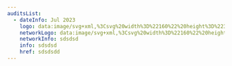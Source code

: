```yaml
---
auditsList:
  - dateInfo: Jul 2023
    logo: data:image/svg+xml,%3Csvg%20width%3D%22160%22%20height%3D%2234%22%20viewBox%3D%220%200%20160%2034%22%20fill%3D%22none%22%20xmlns%3D%22http%3A%2F%2Fwww.w3.org%2F2000%2Fsvg%22%3E%0A%3Cg%20clip-path%3D%22url(%23clip0_84_1479)%22%3E%0A%3Cpath%20d%3D%22M53.4964%207.95585V19.0033H67.0705V16.0426H56.4454V12.9935H67.0705V3.97876H57.3561L53.4964%207.95585ZM64.0781%206.98367V9.94439H56.402V9.19316L58.5704%206.98367H64.0781ZM91.5733%206.98367H99.9867V4.02295H90.359L86.4125%207.95585V12.9935H97.0376V16.0426H86.4125V19.0033H99.9867V9.98858H89.4049V9.14897L91.5733%206.98367ZM69.9761%207.95585V19.0033H72.9685V9.19316L75.0502%206.98367H80.5579V19.0033H83.5502V3.97876H73.8359L69.9761%207.95585ZM20.4934%2019.9313V30.9788H34.0676V28.018H23.4858V25.0573H34.0676V16.0868H24.3965L20.4934%2019.9313ZM31.1186%2019.0033V21.964H23.4425V21.1244L25.6108%2018.9149H31.1186V19.0033ZM6.91932%2016.9706V6.98367H4.01367V31.0229H6.91932V21.2128L9.08771%2019.0033H14.5954V31.0229H17.5878V15.9984H7.87341L6.91932%2016.9706ZM50.504%2025.0131V20.9919L46.1672%2017.545L50.504%2014.0982V9.98858H47.5983V12.5516L43.7386%2015.6007L39.9222%2012.5516V9.98858H37.0166V14.054L41.3534%2017.5009L37.0166%2020.9477V24.9689H39.9222V22.4059L43.7386%2019.3568L47.5983%2022.4059V24.9689H50.504V25.0131ZM39.9222%203.97876H35.4987L31.0752%208.48612V12.9935H33.9808V9.76763L36.6696%207.02786H39.8355V3.97876H39.9222ZM53.4964%2025.2783L50.7642%2028.0622H47.5983V31.0229H52.0218L56.4454%2026.5156V22.0082H53.5397V25.2783H53.4964Z%22%20fill%3D%22black%22%2F%3E%0A%3C%2Fg%3E%0A%3Cdefs%3E%0A%3CclipPath%20id%3D%22clip0_84_1479%22%3E%0A%3Crect%20width%3D%2296%22%20height%3D%2227%22%20fill%3D%22white%22%20transform%3D%22translate(4%204)%22%2F%3E%0A%3C%2FclipPath%3E%0A%3C%2Fdefs%3E%0A%3C%2Fsvg%3E%0A
    networkLogo: data:image/svg+xml,%3Csvg%20width%3D%22160%22%20height%3D%2234%22%20viewBox%3D%220%200%20160%2034%22%20fill%3D%22none%22%20xmlns%3D%22http%3A%2F%2Fwww.w3.org%2F2000%2Fsvg%22%3E%0A%3Cg%20clip-path%3D%22url(%23clip0_84_1480)%22%3E%0A%3Cpath%20d%3D%22M38.3402%2028.0464C37.0202%2028.0464%2036.0155%2027.7408%2035.3262%2027.1296C34.6515%2026.5184%2034.2628%2025.706%2034.1602%2024.6923H36.5802C36.6388%2025.0352%2036.8002%2025.3258%2037.0642%2025.5643C37.3282%2025.8029%2037.6802%2025.9221%2038.1202%2025.9221C38.5602%2025.9221%2038.9048%2025.8103%2039.1542%2025.5867C39.4182%2025.3482%2039.5502%2025.0873%2039.5502%2024.8041C39.5502%2024.5656%2039.4182%2024.3792%2039.1542%2024.2451C38.9048%2024.1109%2038.5895%2023.9917%2038.2082%2023.8873C37.8268%2023.7681%2037.4088%2023.6488%2036.9542%2023.5295C36.5142%2023.4103%2036.1035%2023.2388%2035.7222%2023.0152C35.3408%2022.7767%2035.0182%2022.4786%2034.7542%2022.1208C34.5048%2021.7481%2034.3802%2021.2637%2034.3802%2020.6674C34.3802%2020.25%2034.4608%2019.855%2034.6222%2019.4822C34.7982%2019.0947%2035.0475%2018.7593%2035.3702%2018.476C35.6928%2018.1928%2036.0742%2017.9692%2036.5142%2017.8052C36.9542%2017.6263%2037.4528%2017.5369%2038.0102%2017.5369C39.2275%2017.5369%2040.1588%2017.835%2040.8042%2018.4313C41.4642%2019.0276%2041.8528%2019.7729%2041.9702%2020.6674H39.5502C39.4915%2020.4438%2039.3302%2020.2201%2039.0662%2019.9965C38.8168%2019.7729%2038.5015%2019.6611%2038.1202%2019.6611C37.7388%2019.6611%2037.4382%2019.758%2037.2182%2019.9518C37.0128%2020.1456%2036.9102%2020.3841%2036.9102%2020.6674C36.9102%2020.9059%2037.0348%2021.0922%2037.2842%2021.2264C37.5482%2021.3605%2037.8708%2021.4873%2038.2522%2021.6065C38.6335%2021.7109%2039.0442%2021.8301%2039.4842%2021.9643C39.9388%2022.0835%2040.3568%2022.2624%2040.7382%2022.5009C41.1195%2022.7395%2041.4348%2023.0525%2041.6842%2023.4401C41.9482%2023.8128%2042.0802%2024.3047%2042.0802%2024.9159C42.0802%2025.3333%2041.9922%2025.7358%2041.8162%2026.1234C41.6402%2026.4961%2041.3908%2026.824%2041.0682%2027.1072C40.7455%2027.3905%2040.3495%2027.6215%2039.8802%2027.8004C39.4255%2027.9644%2038.9122%2028.0464%2038.3402%2028.0464Z%22%20fill%3D%22%23273852%22%2F%3E%0A%3Cpath%20d%3D%22M43.9484%2017.6487H46.4784V27.9346H43.9484V17.6487ZM45.2684%2016.4188C44.887%2016.4188%2044.5497%2016.2773%2044.2564%2015.994C43.9777%2015.6959%2043.8384%2015.353%2043.8384%2014.9654C43.8384%2014.5779%2043.9777%2014.2424%2044.2564%2013.9592C44.5497%2013.6611%2044.887%2013.512%2045.2684%2013.512C45.6497%2013.512%2045.9797%2013.6611%2046.2584%2013.9592C46.5517%2014.2424%2046.6984%2014.5779%2046.6984%2014.9654C46.6984%2015.353%2046.5517%2015.6959%2046.2584%2015.994C45.9797%2016.2773%2045.6497%2016.4188%2045.2684%2016.4188Z%22%20fill%3D%22%23273852%22%2F%3E%0A%3Cpath%20d%3D%22M53.29%2031.7359C52.351%2031.7359%2051.5885%2031.5645%2051.002%2031.2216C50.43%2030.8787%2049.9752%2030.4912%2049.6378%2030.0588C49.2565%2029.5669%2048.9705%2029.0079%2048.7798%2028.3818H51.31C51.4125%2028.5756%2051.552%2028.747%2051.728%2028.8961C51.889%2029.0154%2052.0945%2029.1272%2052.344%2029.2315C52.593%2029.3359%2052.9085%2029.388%2053.29%2029.388C54.0085%2029.388%2054.573%2029.1868%2054.984%2028.7843C55.3945%2028.3967%2055.6%2027.8898%2055.6%2027.2638V26.4811C55.3945%2026.6898%2055.16%2026.8762%2054.896%2027.0401C54.661%2027.1892%2054.3825%2027.3234%2054.06%2027.4426C53.737%2027.547%2053.3705%2027.5992%2052.96%2027.5992C52.329%2027.5992%2051.728%2027.4725%2051.156%2027.219C50.5985%2026.9656%2050.107%2026.6153%2049.6818%2026.1681C49.2712%2025.7209%2048.9412%2025.1917%2048.6918%2024.5805C48.4572%2023.9693%2048.3398%2023.2985%2048.3398%2022.568C48.3398%2021.8376%2048.4572%2021.1668%2048.6918%2020.5556C48.9412%2019.9444%2049.2712%2019.4152%2049.6818%2018.9679C50.107%2018.5207%2050.5985%2018.1704%2051.156%2017.917C51.728%2017.6636%2052.329%2017.5369%2052.96%2017.5369C53.4%2017.5369%2053.796%2017.5965%2054.148%2017.7158C54.5%2017.835%2054.8005%2017.9617%2055.05%2018.0959C55.3285%2018.2599%2055.585%2018.4462%2055.82%2018.6549L56.26%2017.6487H58.13V27.2638C58.13%2028.6054%2057.7045%2029.6862%2056.854%2030.506C56.018%2031.326%2054.83%2031.7359%2053.29%2031.7359ZM53.29%2025.1395C53.6125%2025.1395%2053.9205%2025.0724%2054.214%2024.9382C54.507%2024.8041%2054.764%2024.6252%2054.984%2024.4016C55.204%2024.1631%2055.38%2023.8873%2055.512%2023.5742C55.644%2023.2612%2055.71%2022.9258%2055.71%2022.568C55.71%2022.2102%2055.644%2021.8748%2055.512%2021.5618C55.38%2021.2487%2055.204%2020.9804%2054.984%2020.7568C54.764%2020.5183%2054.507%2020.3319%2054.214%2020.1978C53.9205%2020.0636%2053.6125%2019.9965%2053.29%2019.9965C52.9525%2019.9965%2052.637%2020.0636%2052.344%2020.1978C52.0505%2020.3319%2051.794%2020.5183%2051.574%2020.7568C51.354%2020.9804%2051.178%2021.2487%2051.046%2021.5618C50.9285%2021.8748%2050.87%2022.2102%2050.87%2022.568C50.87%2022.9258%2050.9285%2023.2612%2051.046%2023.5742C51.178%2023.8873%2051.354%2024.1631%2051.574%2024.4016C51.794%2024.6252%2052.0505%2024.8041%2052.344%2024.9382C52.637%2025.0724%2052.9525%2025.1395%2053.29%2025.1395Z%22%20fill%3D%22%23273852%22%2F%3E%0A%3Cpath%20d%3D%22M60.5562%2017.6487H62.4262L62.8662%2018.6549C63.0712%2018.4462%2063.2987%2018.2599%2063.5482%2018.0959C63.7532%2017.9617%2064.0027%2017.835%2064.2962%2017.7158C64.5892%2017.5965%2064.9192%2017.5369%2065.2862%2017.5369C65.7992%2017.5369%2066.2392%2017.6114%2066.6062%2017.7605C66.9727%2017.8946%2067.2732%2018.0437%2067.5082%2018.2077C67.7722%2018.4015%2067.9847%2018.6251%2068.1462%2018.8785C68.3807%2018.6251%2068.6522%2018.4015%2068.9602%2018.2077C69.2242%2018.0437%2069.5392%2017.8946%2069.9062%2017.7605C70.2727%2017.6114%2070.6762%2017.5369%2071.1161%2017.5369C72.2162%2017.5369%2073.0961%2017.8946%2073.7561%2018.6102C74.4161%2019.3257%2074.7462%2020.3841%2074.7462%2021.7854V27.9346H72.2162V22.009C72.2162%2021.3829%2072.0472%2020.891%2071.7102%2020.5332C71.3872%2020.1754%2071.0062%2019.9965%2070.5662%2019.9965C70.1262%2019.9965%2069.7372%2020.1754%2069.4002%2020.5332C69.0772%2020.891%2068.9162%2021.3829%2068.9162%2022.009V27.9346H66.3862V22.009C66.3862%2021.3829%2066.2171%2020.891%2065.8801%2020.5332C65.5571%2020.1754%2065.1762%2019.9965%2064.7362%2019.9965C64.2962%2019.9965%2063.9072%2020.1754%2063.5702%2020.5332C63.2472%2020.891%2063.0862%2021.3829%2063.0862%2022.009V27.9346H60.5562V17.6487Z%22%20fill%3D%22%23273852%22%2F%3E%0A%3Cpath%20d%3D%22M80.0262%2028.0464C78.9262%2028.0464%2078.0827%2027.778%2077.4962%2027.2414C76.9092%2026.6898%2076.6162%2025.9892%2076.6162%2025.1395C76.6162%2024.6327%2076.7112%2024.1706%2076.9022%2023.7531C77.1072%2023.3209%2077.4447%2022.9556%2077.9142%2022.6575C78.3832%2022.3444%2078.9992%2022.1059%2079.7622%2021.9419C80.5392%2021.763%2081.5072%2021.6736%2082.6662%2021.6736C82.6662%2021.1072%2082.5122%2020.6674%2082.2042%2020.3543C81.9107%2020.0413%2081.5147%2019.8847%2081.0162%2019.8847C80.6787%2019.8847%2080.4072%2019.9444%2080.2022%2020.0636C80.0112%2020.1829%2079.8572%2020.3096%2079.7402%2020.4438C79.6082%2020.6077%2079.5202%2020.7941%2079.4762%2021.0028H76.9462C77.0047%2020.5258%2077.1367%2020.0786%2077.3422%2019.6611C77.5622%2019.2437%2077.8552%2018.8785%2078.2222%2018.5655C78.5887%2018.2524%2079.0212%2018.0064%2079.5202%2017.8276C80.0332%2017.6338%2080.6052%2017.5369%2081.2362%2017.5369C81.8082%2017.5369%2082.3362%2017.6412%2082.8202%2017.8499C83.3042%2018.0437%2083.7222%2018.3195%2084.0742%2018.6773C84.4262%2019.035%2084.6972%2019.4599%2084.8882%2019.9518C85.0932%2020.4437%2085.1962%2020.9804%2085.1962%2021.5618V27.9346H83.3262L82.8862%2026.9283C82.6512%2027.1371%2082.3947%2027.3234%2082.1162%2027.4874C81.8667%2027.6365%2081.5662%2027.7706%2081.2142%2027.8898C80.8622%2027.9942%2080.4662%2028.0464%2080.0262%2028.0464ZM80.4662%2026.0339C81.1262%2026.0339%2081.6542%2025.8401%2082.0502%2025.4525C82.4607%2025.05%2082.6662%2024.5358%2082.6662%2023.9097V23.4624C81.9182%2023.4624%2081.3167%2023.4997%2080.8622%2023.5742C80.4072%2023.6339%2080.0482%2023.7308%2079.7842%2023.8649C79.5347%2023.9842%2079.3662%2024.1333%2079.2782%2024.3121C79.1902%2024.491%2079.1462%2024.6923%2079.1462%2024.9159C79.1462%2025.1992%2079.2707%2025.46%2079.5202%2025.6985C79.7692%2025.9221%2080.0847%2026.0339%2080.4662%2026.0339Z%22%20fill%3D%22%23273852%22%2F%3E%0A%3Cpath%20d%3D%22M87.7173%2017.8723H88.9273L89.3673%2018.9903C89.5723%2018.7667%2089.8218%2018.5655%2090.1153%2018.3866C90.3643%2018.2227%2090.6723%2018.081%2091.0393%2017.9617C91.4058%2017.8276%2091.8383%2017.7605%2092.3373%2017.7605C92.9678%2017.7605%2093.5618%2017.8872%2094.1193%2018.1406C94.6913%2018.3941%2095.1823%2018.7518%2095.5933%2019.2139C96.0183%2019.6612%2096.3483%2020.1978%2096.5833%2020.8239C96.8323%2021.45%2096.9573%2022.1432%2096.9573%2022.9035C96.9573%2023.6637%2096.8323%2024.3569%2096.5833%2024.983C96.3483%2025.6091%2096.0183%2026.1532%2095.5933%2026.6153C95.1823%2027.0625%2094.6913%2027.4129%2094.1193%2027.6663C93.5618%2027.9197%2092.9678%2028.0464%2092.3373%2028.0464C91.8383%2028.0464%2091.4058%2027.9793%2091.0393%2027.8452C90.6723%2027.6961%2090.3643%2027.5396%2090.1153%2027.3756C89.8218%2027.1818%2089.5723%2026.9582%2089.3673%2026.7048V31.5123H87.7173V17.8723ZM92.2273%2026.4812C92.6378%2026.4812%2093.0263%2026.3992%2093.3933%2026.2352C93.7743%2026.0563%2094.1043%2025.8103%2094.3833%2025.4973C94.6618%2025.1842%2094.8818%2024.8116%2095.0433%2024.3793C95.2193%2023.932%2095.3073%2023.4401%2095.3073%2022.9035C95.3073%2022.3668%2095.2193%2021.8823%2095.0433%2021.45C94.8818%2021.0028%2094.6618%2020.6227%2094.3833%2020.3096C94.1043%2019.9966%2093.7743%2019.7581%2093.3933%2019.5941C93.0263%2019.4152%2092.6378%2019.3257%2092.2273%2019.3257C91.8163%2019.3257%2091.4203%2019.4152%2091.0393%2019.5941C90.6723%2019.7581%2090.3498%2019.9966%2090.0713%2020.3096C89.7923%2020.6227%2089.5653%2021.0028%2089.3893%2021.45C89.2278%2021.8823%2089.1473%2022.3668%2089.1473%2022.9035C89.1473%2023.4401%2089.2278%2023.932%2089.3893%2024.3793C89.5653%2024.8116%2089.7923%2025.1842%2090.0713%2025.4973C90.3498%2025.8103%2090.6723%2026.0563%2091.0393%2026.2352C91.4203%2026.3992%2091.8163%2026.4812%2092.2273%2026.4812Z%22%20fill%3D%22%23273852%22%2F%3E%0A%3Cpath%20d%3D%22M99.147%2017.8723H100.357L100.797%2018.9903C101.002%2018.7667%20101.244%2018.5655%20101.523%2018.3866C101.772%2018.2227%20102.073%2018.081%20102.425%2017.9617C102.777%2017.8276%20103.187%2017.7605%20103.657%2017.7605H103.877V19.4375H103.437C102.659%2019.4375%20102.021%2019.691%20101.523%2020.1978C101.039%2020.7047%20100.797%2021.3829%20100.797%2022.2326V27.9346H99.147V17.8723Z%22%20fill%3D%22%23273852%22%2F%3E%0A%3Cpath%20d%3D%22M105.742%2017.8721H107.392V27.9344H105.742V17.8721ZM106.556%2016.0832C106.263%2016.0832%20106.014%2015.9864%20105.808%2015.7926C105.618%2015.5839%20105.522%2015.3305%20105.522%2015.0323C105.522%2014.7192%20105.618%2014.4659%20105.808%2014.272C106.014%2014.0634%20106.263%2013.959%20106.556%2013.959C106.864%2013.959%20107.114%2014.0634%20107.304%2014.272C107.51%2014.4659%20107.612%2014.7192%20107.612%2015.0323C107.612%2015.3305%20107.51%2015.5839%20107.304%2015.7926C107.114%2015.9864%20106.864%2016.0832%20106.556%2016.0832Z%22%20fill%3D%22%23273852%22%2F%3E%0A%3Cpath%20d%3D%22M110.254%2017.8723H111.464L111.904%2018.9903C112.065%2018.7667%20112.263%2018.5655%20112.498%2018.3866C112.703%2018.2227%20112.953%2018.081%20113.246%2017.9617C113.539%2017.8276%20113.899%2017.7605%20114.324%2017.7605C114.823%2017.7605%20115.241%2017.8574%20115.578%2018.0512C115.93%2018.2301%20116.216%2018.4313%20116.436%2018.6549C116.7%2018.9233%20116.913%2019.2214%20117.074%2019.5494C117.265%2019.2214%20117.499%2018.9233%20117.778%2018.6549C118.027%2018.4313%20118.335%2018.2301%20118.702%2018.0512C119.069%2017.8574%20119.516%2017.7605%20120.044%2017.7605C120.484%2017.7605%20120.902%2017.8574%20121.298%2018.0512C121.694%2018.2301%20122.046%2018.4984%20122.354%2018.8562C122.662%2019.2139%20122.904%2019.6537%20123.08%2020.1755C123.256%2020.6823%20123.344%2021.2562%20123.344%2021.8972V27.9346H121.694V21.8972C121.694%2021.0475%20121.503%2020.4065%20121.122%2019.9742C120.741%2019.5419%20120.271%2019.3257%20119.714%2019.3257C119.157%2019.3257%20118.665%2019.5568%20118.24%2020.0189C117.829%2020.4811%20117.624%2021.1072%20117.624%2021.8972V27.9346H115.974V21.8972C115.974%2021.0475%20115.783%2020.4065%20115.402%2019.9742C115.021%2019.5419%20114.551%2019.3257%20113.994%2019.3257C113.73%2019.3257%20113.466%2019.3928%20113.202%2019.527C112.953%2019.6463%20112.733%2019.8251%20112.542%2020.0636C112.351%2020.2873%20112.197%2020.5556%20112.08%2020.8686C111.963%2021.1817%20111.904%2021.5246%20111.904%2021.8972V27.9346H110.254V17.8723Z%22%20fill%3D%22%23273852%22%2F%3E%0A%3Cpath%20d%3D%22M130.159%2028.0464C129.499%2028.0464%20128.883%2027.9197%20128.311%2027.6663C127.739%2027.4129%20127.233%2027.0625%20126.793%2026.6153C126.367%2026.1532%20126.03%2025.6091%20125.781%2024.983C125.546%2024.3569%20125.429%2023.6637%20125.429%2022.9035C125.429%2022.1432%20125.553%2021.45%20125.803%2020.8239C126.067%2020.1978%20126.411%2019.6612%20126.837%2019.2139C127.262%2018.7518%20127.753%2018.3941%20128.311%2018.1406C128.868%2017.8872%20129.447%2017.7605%20130.049%2017.7605C130.65%2017.7605%20131.222%2017.8798%20131.765%2018.1183C132.322%2018.3568%20132.806%2018.6996%20133.217%2019.1469C133.627%2019.5792%20133.95%2020.1084%20134.185%2020.7345C134.434%2021.3457%20134.559%2022.0314%20134.559%2022.7916C134.559%2022.9408%20134.551%2023.0674%20134.537%2023.1718C134.522%2023.2762%20134.507%2023.3656%20134.493%2023.4401C134.478%2023.5295%20134.463%2023.6116%20134.449%2023.6861H127.189C127.218%2024.0438%20127.313%2024.3942%20127.475%2024.737C127.651%2025.0799%20127.871%2025.378%20128.135%2025.6315C128.399%2025.8849%20128.707%2026.0936%20129.059%2026.2575C129.411%2026.4067%20129.777%2026.4812%20130.159%2026.4812C130.481%2026.4812%20130.775%2026.4364%20131.039%2026.347C131.303%2026.2575%20131.53%2026.1532%20131.721%2026.0339C131.926%2025.9147%20132.095%2025.788%20132.227%2025.6538C132.373%2025.5048%20132.491%2025.3706%20132.579%2025.2513H134.339C134.177%2025.6091%20133.972%2025.9594%20133.723%2026.3023C133.473%2026.6452%20133.173%2026.9433%20132.821%2027.1967C132.483%2027.4501%20132.087%2027.6589%20131.633%2027.8228C131.193%2027.9719%20130.701%2028.0464%20130.159%2028.0464ZM132.909%2022.2326C132.85%2021.8152%20132.733%2021.4276%20132.557%2021.0699C132.395%2020.7121%20132.183%2020.4065%20131.919%2020.1531C131.669%2019.8997%20131.383%2019.6985%20131.061%2019.5494C130.738%2019.4003%20130.401%2019.3257%20130.049%2019.3257C129.697%2019.3257%20129.359%2019.4003%20129.037%2019.5494C128.714%2019.6985%20128.421%2019.8997%20128.157%2020.1531C127.907%2020.4065%20127.695%2020.7121%20127.519%2021.0699C127.357%2021.4276%20127.247%2021.8152%20127.189%2022.2326H132.909Z%22%20fill%3D%22%23273852%22%2F%3E%0A%3Cpath%20fill-rule%3D%22evenodd%22%20clip-rule%3D%22evenodd%22%20d%3D%22M29.5%201H26.5V9.63934H29.5V1ZM5%2017.7705C5%2014.9638%207.2386%2012.6885%2010%2012.6885H15V18.7869H14.9C14.4367%2021.1065%2012.419%2022.8525%2010%2022.8525C7.2386%2022.8525%205%2020.5772%205%2017.7705ZM10%2027.9344C15.1854%2027.9344%2019.4489%2023.923%2019.9506%2018.7869H20V12.6885H24.5V7.60656H16H10C4.47715%207.60656%200%2012.1571%200%2017.7705C0%2023.3839%204.47715%2027.9344%2010%2027.9344Z%22%20fill%3D%22black%22%2F%3E%0A%3C%2Fg%3E%0A%3Cdefs%3E%0A%3CclipPath%20id%3D%22clip0_84_1480%22%3E%0A%3Crect%20width%3D%22135%22%20height%3D%2231%22%20fill%3D%22white%22%20transform%3D%22translate(0%201)%22%2F%3E%0A%3C%2FclipPath%3E%0A%3C%2Fdefs%3E%0A%3C%2Fsvg%3E%0A
    networkInfo: sdsdsd
    info: sdsdsd
    href: sdsdsdd
---
```

